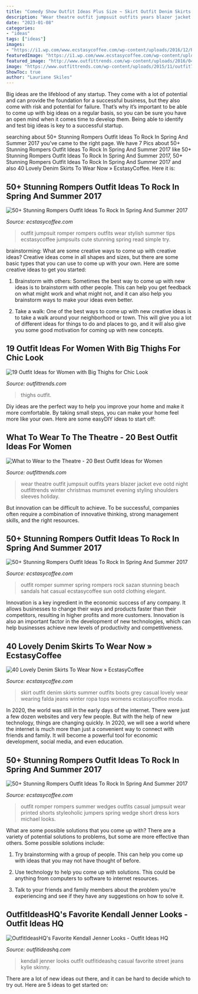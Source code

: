 ```yaml
---
title: "Comedy Show Outfit Ideas Plus Size ~ Skirt Outfit Denim Skirts Summer Outfits Boots Grey Casual Lovely Wear Wearing Falda Jeans Winter Ropa Tops Womens Ecstasycoffee Moda"
description: "Wear theatre outfit jumpsuit outfits years blazer jacket eve ootd night outfittrends winter christmas mumsnet evening styling shoulders sleeves holiday"
date: "2023-01-08"
categories:
- "ideas"
tags: ["ideas"]
images:
- "https://i1.wp.com/www.ecstasycoffee.com/wp-content/uploads/2016/12/Romper-Outfit-Ideas5.jpg?resize=600%2C900"
featuredImage: "https://i1.wp.com/www.ecstasycoffee.com/wp-content/uploads/2016/10/Denim-Skirt-Outfit5.jpg?resize=343%2C806"
featured_image: "http://www.outfittrends.com/wp-content/uploads/2016/04/to3.jpg"
image: "https://www.outfittrends.com/wp-content/uploads/2015/11/outfit7.jpg"
ShowToc: true
author: "Lauriane Skiles"
---
```



Big ideas are the lifeblood of any startup. They come with a lot of potential and can provide the foundation for a successful business, but they also come with risk and potential for failure. That’s why it’s important to be able to come up with big ideas on a regular basis, so you can be sure you have an open mind when it comes time to develop them. Being able to identify and test big ideas is key to a successful startup.

	

		
searching about 50+ Stunning Rompers Outfit Ideas To Rock In Spring And Summer 2017 you've came to the right page. We have 7 Pics about 50+ Stunning Rompers Outfit Ideas To Rock In Spring And Summer 2017 like 50+ Stunning Rompers Outfit Ideas To Rock In Spring And Summer 2017, 50+ Stunning Rompers Outfit Ideas To Rock In Spring And Summer 2017 and also 40 Lovely Denim Skirts To Wear Now » EcstasyCoffee. Here it is:
		
    
## 50+ Stunning Rompers Outfit Ideas To Rock In Spring And Summer 2017

<img loading=lazy src="https://i2.wp.com/www.ecstasycoffee.com/wp-content/uploads/2016/12/Romper-Outfit-Ideas22.jpg?resize=600%2C900" onerror="this.onerror=null;this.src='https://tse1.mm.bing.net/th?id=OIP.y_DFvmUFRZvchIjTOzmpCwHaLH&amp;pid=15.1';" alt="50+ Stunning Rompers Outfit Ideas To Rock In Spring And Summer 2017">

_Source: ecstasycoffee.com_

>outfit jumpsuit romper rompers outfits wear stylish summer tips ecstasycoffee jumpsuits cute stunning spring read simple try. 

	

brainstorming: What are some creative ways to come up with creative ideas?
Creative ideas come in all shapes and sizes, but there are some basic types that you can use to come up with your own. Here are some creative ideas to get you started:
1. Brainstorm with others: Sometimes the best way to come up with new ideas is to brainstorm with other people. This can help you get feedback on what might work and what might not, and it can also help you brainstorm ways to make your ideas even better.

2. Take a walk: One of the best ways to come up with new creative ideas is to take a walk around your neighborhood or town. This will give you a lot of different ideas for things to do and places to go, and it will also give you some good motivation for coming up with new concepts.


    
## 19 Outfit Ideas For Women With Big Thighs For Chic Look

<img loading=lazy src="https://www.outfittrends.com/wp-content/uploads/2015/11/outfit7.jpg" onerror="this.onerror=null;this.src='https://tse2.mm.bing.net/th?id=OIP.Si2yQQrRNZVhrclFLRic2gHaLA&amp;pid=15.1';" alt="19 Outfit Ideas for Women with Big Thighs for Chic Look">

_Source: outfittrends.com_

>thighs outfit. 

	

Diy ideas are the perfect way to help you improve your home and make it more comfortable. By taking small steps, you can make your home feel more like your own. Here are some easyDIY ideas to start off: 

    
## What To Wear To The Theatre - 20 Best Outfit Ideas For Women

<img loading=lazy src="http://www.outfittrends.com/wp-content/uploads/2016/04/to3.jpg" onerror="this.onerror=null;this.src='https://tse3.mm.bing.net/th?id=OIP._sWmAdR9IBPbGzzRsP8ClAAAAA&amp;pid=15.1';" alt="What to Wear to the Theatre - 20 Best Outfit Ideas for Women">

_Source: outfittrends.com_

>wear theatre outfit jumpsuit outfits years blazer jacket eve ootd night outfittrends winter christmas mumsnet evening styling shoulders sleeves holiday. 

	

But innovation can be difficult to achieve. To be successful, companies often require a combination of innovative thinking, strong management skills, and the right resources.

    
## 50+ Stunning Rompers Outfit Ideas To Rock In Spring And Summer 2017

<img loading=lazy src="https://i2.wp.com/www.ecstasycoffee.com/wp-content/uploads/2016/12/Romper-Outfit-Ideas13.jpg?resize=600%2C885" onerror="this.onerror=null;this.src='https://tse4.mm.bing.net/th?id=OIP.hcKFbd1bznpfBAIMfpjPVAHaK7&amp;pid=15.1';" alt="50+ Stunning Rompers Outfit Ideas To Rock In Spring And Summer 2017">

_Source: ecstasycoffee.com_

>outfit romper summer spring rompers rock sazan stunning beach sandals hat casual ecstasycoffee sun ootd clothing elegant. 

	

Innovation is a key ingredient in the economic success of any company. It allows businesses to change their ways and products faster than their competitors, resulting in higher profits and more customers. Innovation is also an important factor in the development of new technologies, which can help businesses achieve new levels of productivity and competitiveness.

    
## 40 Lovely Denim Skirts To Wear Now » EcstasyCoffee

<img loading=lazy src="https://i1.wp.com/www.ecstasycoffee.com/wp-content/uploads/2016/10/Denim-Skirt-Outfit5.jpg?resize=343%2C806" onerror="this.onerror=null;this.src='https://tse1.mm.bing.net/th?id=OIP.5BMhRnCsbho0WxPc0WzN3QHaRZ&amp;pid=15.1';" alt="40 Lovely Denim Skirts To Wear Now » EcstasyCoffee">

_Source: ecstasycoffee.com_

>skirt outfit denim skirts summer outfits boots grey casual lovely wear wearing falda jeans winter ropa tops womens ecstasycoffee moda. 

	

In 2020, the world was still in the early days of the internet. There were just a few dozen websites and very few people. But with the help of new technology, things are changing quickly. In 2020, we will see a world where the internet is much more than just a convenient way to connect with friends and family. It will become a powerful tool for economic development, social media, and even education.

    
## 50+ Stunning Rompers Outfit Ideas To Rock In Spring And Summer 2017

<img loading=lazy src="https://i1.wp.com/www.ecstasycoffee.com/wp-content/uploads/2016/12/Romper-Outfit-Ideas5.jpg?resize=600%2C900" onerror="this.onerror=null;this.src='https://tse4.mm.bing.net/th?id=OIP.n5uhWA5Nape0hqBhZ-638gHaLH&amp;pid=15.1';" alt="50+ Stunning Rompers Outfit Ideas To Rock In Spring And Summer 2017">

_Source: ecstasycoffee.com_

>outfit romper rompers summer wedges outfits casual jumpsuit wear printed shorts styleoholic jumpers spring wedge short dress kors michael looks. 

	

What are some possible solutions that you come up with?
There are a variety of potential solutions to problems, but some are more effective than others. Some possible solutions include:
1. Try brainstorming with a group of people. This can help you come up with ideas that you may not have thought of before.

2. Use technology to help you come up with solutions. This could be anything from computers to software to internet resources.

3. Talk to your friends and family members about the problem you're experiencing and see if they have any suggestions on how to solve it.

    
## OutfitIdeasHQ&#039;s Favorite Kendall Jenner Looks - Outfit Ideas HQ

<img loading=lazy src="http://outfitideashq.com/wp-content/uploads/2015/05/kendall-jenner-best-looks-outfit-ideas-1.jpg" onerror="this.onerror=null;this.src='https://tse4.mm.bing.net/th?id=OIP.K9Lkf7t_OPgBP3Zpj01sqwHaLH&amp;pid=15.1';" alt="OutfitIdeasHQ&#039;s Favorite Kendall Jenner Looks - Outfit Ideas HQ">

_Source: outfitideashq.com_

>kendall jenner looks outfit outfitideashq casual favorite street jeans kylie skinny. 

	

There are a lot of new ideas out there, and it can be hard to decide which to try out. Here are 5 ideas to get started on: 

